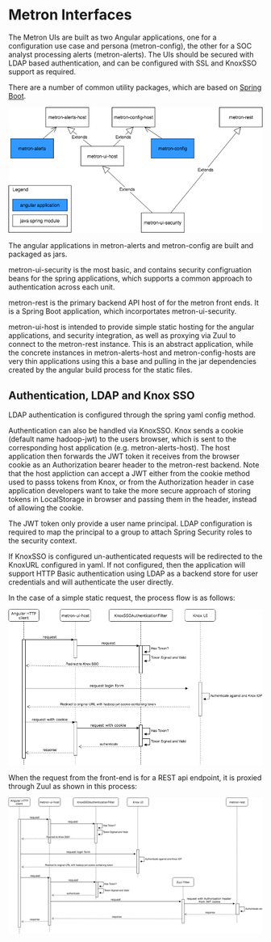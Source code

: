 <!--
Licensed to the Apache Software Foundation (ASF) under one
or more contributor license agreements.  See the NOTICE file
distributed with this work for additional information
regarding copyright ownership.  The ASF licenses this file
to you under the Apache License, Version 2.0 (the
"License"); you may not use this file except in compliance
with the License.  You may obtain a copy of the License at

    http://www.apache.org/licenses/LICENSE-2.0

Unless required by applicable law or agreed to in writing, software
distributed under the License is distributed on an "AS IS" BASIS,
WITHOUT WARRANTIES OR CONDITIONS OF ANY KIND, either express or implied.
See the License for the specific language governing permissions and
limitations under the License.
-->
# Metron Interfaces

The Metron UIs are built as two Angular applications, one for a configuration use case and persona (metron-config), the other for a SOC analyst processing alerts (metron-alerts). The UIs should be secured with LDAP based authentication, and can be configured with SSL and KnoxSSO support as required.

There are a number of common utility packages, which are based on [Spring Boot](https://spring.io/projects/spring-boot).

![Module Structure](metron-1663-package-dependency.png)

The angular applications in metron-alerts and metron-config are built and packaged as jars.

metron-ui-security is the most basic, and contains security configruation beans for the spring applications, which supports a common approach to authentication across each unit.

metron-rest is the primary backend API host of for the metron front ends. It is a Spring Boot application, which incorportates metron-ui-security.

metron-ui-host is intended to provide simple static hosting for the angular applications, and security integration, as well as proxying via Zuul to connect to the metron-rest instance. This is an abstract application, while the concrete instances in metron-alerts-host and metron-config-hosts are very thin applications using this a base and pulling in the jar dependencies created by the angular build process for the static files.

## Authentication, LDAP and Knox SSO

LDAP authentication is configured through the spring yaml config method.

Authentication can also be handled via KnoxSSO. Knox sends a cookie (default name hadoop-jwt) to the users browser, which is sent to the corresponding host application (e.g. metron-alerts-host). The host application then forwards the JWT token it receives from the browser cookie as an Authorization bearer header to the metron-rest backend. Note that the host appliction can accept a JWT either from the cookie method used to passs tokens from Knox, or from the Authorization header in case application developers want to take the more secure approach of storing tokens in LocalStorage in browser and passing them in the header, instead of allowing the cookie.

The JWT token only provide a user name principal. LDAP configuration is required to map the principal to a group to attach Spring Security roles to the security context.

If KnoxSSO is configured un-authenticated requests will be redirected to the KnoxURL configured in yaml. If not configured, then the application will support HTTP Basic authentication using LDAP as a backend store for user credentials and will authenticate the user directly.

In the case of a simple static request, the process flow is as follows:

![Authentication a static resource request](metron-1663-request-process-ui.png)

When the request from the front-end is for a REST api endpoint, it is proxied through Zuul as shown in this process:

![Authentication and Proxying a REST call](metron-1663-request-process-proxy-rest.png)